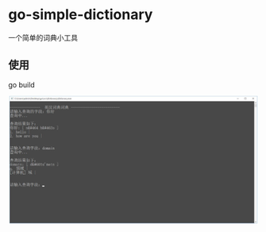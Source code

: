 # go-simple-dictionary
一个简单的词典小工具

## 使用
go build

![Image text](https://github.com/minglei-zhang/go-simple-dictionary/blob/master/image/image.jpg)
